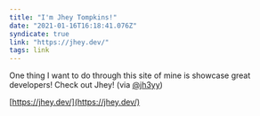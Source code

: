 ```yaml
---
title: "I'm Jhey Tompkins!"
date: "2021-01-16T16:18:41.076Z"
syndicate: true
link: "https://jhey.dev/"
tags: link
---
```


One thing I want to do through this site of mine is showcase great developers! Check out Jhey! (via [@jh3yy](https://twitter.com/jh3yy))

[https://jhey.dev/](https://jhey.dev/)
